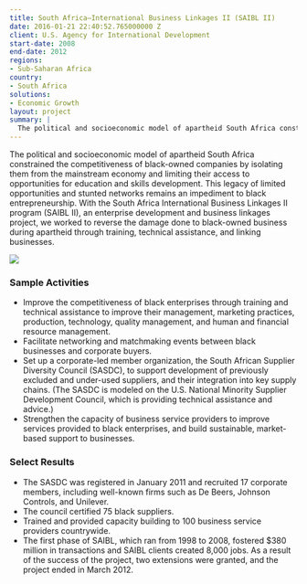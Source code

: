 ```yaml
---
title: South Africa—International Business Linkages II (SAIBL II)
date: 2016-01-21 22:40:52.765000000 Z
client: U.S. Agency for International Development
start-date: 2008
end-date: 2012
regions:
- Sub-Saharan Africa
country:
- South Africa
solutions:
- Economic Growth
layout: project
summary: |
  The political and socioeconomic model of apartheid South Africa constrained the competitiveness of black-owned companies by isolating them from the mainstream economy and limiting their access to opportunities for education and skills development.
---
```

The political and socioeconomic model of apartheid South Africa constrained the competitiveness of black-owned companies by isolating them from the mainstream economy and limiting their access to opportunities for education and skills development. This legacy of limited opportunities and stunted networks remains an impediment to black entrepreneurship. With the South Africa International Business Linkages II program (SAIBL II), an enterprise development and business linkages project, we worked to reverse the damage done to black-owned business during apartheid through training, technical assistance, and linking businesses.

![][1]

###  Sample Activities

* Improve the competitiveness of black enterprises through training and technical assistance to improve their management, marketing practices, production, technology, quality management, and human and financial resource management.
* Facilitate networking and matchmaking events between black businesses and corporate buyers.
* Set up a corporate-led member organization, the South African Supplier Diversity Council (SASDC), to support development of previously excluded and under-used suppliers, and their integration into key supply chains. (The SASDC is modeled on the U.S. National Minority Supplier Development Council, which is providing technical assistance and advice.)
* Strengthen the capacity of business service providers to improve services provided to black enterprises, and build sustainable, market-based support to businesses.

###  Select Results

* The SASDC was registered in January 2011 and recruited 17 corporate members, including well-known firms such as De Beers, Johnson Controls, and Unilever.
* The council certified 75 black suppliers.
* Trained and provided capacity building to 100 business service providers countrywide.
* The first phase of SAIBL, which ran from 1998 to 2008, fostered $380 million in transactions and SAIBL clients created 8,000 jobs. As a result of the success of the project, two extensions were granted, and the project ended in March 2012.

[1]: /assets/images/projects/saiblinner.jpg
